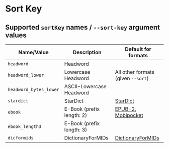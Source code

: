 # Sort Key

## Supported `sortKey` names / `--sort-key` argument values

| Name/Value             | Description               | Default for formats                               |
| ---------------------- | ------------------------- | ------------------------------------------------- |
| `headword`             | Headword                  |                                                   |
| `headword_lower`       | Lowercase Headword        | All other formats (given `--sort`)                |
| `headword_bytes_lower` | ASCII-Lowercase Headword  |                                                   |
| `stardict`             | StarDict                  | [StarDict](./p/stardict.md)                       |
| `ebook`                | E-Book (prefix length: 2) | [EPUB-2](./p/epub2.md), [Mobipocket](./p/mobi.md) |
| `ebook_length3`        | E-Book (prefix length: 3) |                                                   |
| `dicformids`           | DictionaryForMIDs         | [DictionaryForMIDs](./p/dicformids.md)            |
